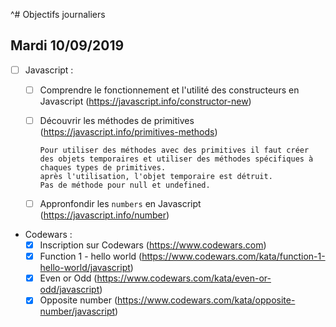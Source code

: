^# Objectifs journaliers

## Mardi 10/09/2019

- [ ] Javascript :

  - [ ] Comprendre le fonctionnement et l'utilité des constructeurs en Javascript (https://javascript.info/constructor-new)
  - [ ] Découvrir les méthodes de primitives (https://javascript.info/primitives-methods)

        Pour utiliser des méthodes avec des primitives il faut créer des objets temporaires et utiliser des méthodes spécifiques à chaques types de primitives.
        après l'utilisation, l'objet temporaire est détruit.
        Pas de méthode pour null et undefined.

  - [ ] Appronfondir les `numbers` en Javascript (https://javascript.info/number)

* Codewars :
  - [x] Inscription sur Codewars (https://www.codewars.com)
  - [x] Function 1 - hello world (https://www.codewars.com/kata/function-1-hello-world/javascript)
  - [x] Even or Odd (https://www.codewars.com/kata/even-or-odd/javascript)
  - [x] Opposite number (https://www.codewars.com/kata/opposite-number/javascript)
